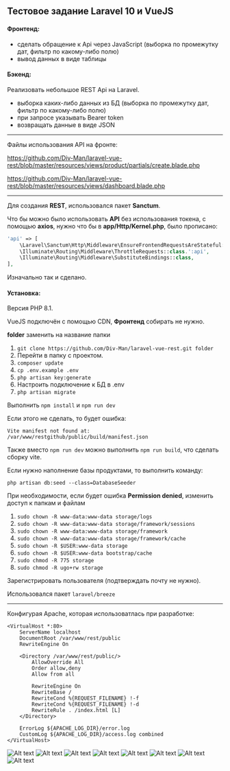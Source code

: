 ## Тестовое задание Laravel 10 и VueJS

#### Фронтенд:

- сделать обращение к Api через JavaScript (выборка по промежутку дат, фильтр по какому-либо полю)
- вывод данных в виде таблицы

#### Бэкенд:

Реализовать небольшое REST Api на Laravel.
- выборка каких-либо данных из БД (выборка по промежутку дат, фильтр по какому-либо полю)
- при запросе указывать Bearer token
- возвращать данные в виде JSON


***
Файлы использования API на фронте:

https://github.com/Div-Man/laravel-vue-rest/blob/master/resources/views/product/partials/create.blade.php

https://github.com/Div-Man/laravel-vue-rest/blob/master/resources/views/dashboard.blade.php
***


Для создания **REST**, использовался пакет **Sanctum**.

Что бы можно было использовать **API** без использования токена, c помощью **axios**, нужно что бы в **app/Http/Kernel.php**, было прописано:

```php
'api' => [
    \Laravel\Sanctum\Http\Middleware\EnsureFrontendRequestsAreStateful::class,
    \Illuminate\Routing\Middleware\ThrottleRequests::class.':api',
    \Illuminate\Routing\Middleware\SubstituteBindings::class,
],
```

Изначально так и сделано. 

#### Установка:

Версия PHP 8.1.

VueJS подключён с помощью CDN, **Фронтенд** собирать не нужно.

**folder** заменить на название папки

1. ```git clone https://github.com/Div-Man/laravel-vue-rest.git folder```
2. Перейти в папку с проектом.
3. ```composer update```
4. ```cp .env.example .env```
5. ```php artisan key:generate```
6. Настроить подключение к БД в .env
7. ```php artisan migrate```


Выполнить ```npm install``` и ```npm run dev```

Если этого не сделать, то будет ошибка:

```Vite manifest not found at: /var/www/restgithub/public/build/manifest.json```

Также вместо ```npm run dev``` можно выполнить ```npm run build```, что сделать сборку vite.

Если нужно наполнение базы продуктами, то выполнить команду:

```php artisan db:seed --class=DatabaseSeeder```

При необходимости, если будет ошибка **Permission denied**, изменить доступ к папкам и файлам

1. ```sudo chown -R www-data:www-data storage/logs```
2. ```sudo chown -R www-data:www-data storage/framework/sessions```
3. ```sudo chown -R www-data:www-data storage/framework```
4. ```sudo chown -R www-data:www-data storage/framework/cache```
5. ```sudo chown -R $USER:www-data storage```
6. ```sudo chown -R $USER:www-data bootstrap/cache```
7. ```sudo chmod -R 775 storage```
8. ```sudo chmod -R ugo+rw storage```

Зарегистрировать пользователя (подтверждать почту не нужно).

Использовался пакет ```laravel/breeze```

***
Конфигурая Apache, которая использоватлась при разработке:

```
<VirtualHost *:80>
    ServerName localhost
    DocumentRoot /var/www/rest/public
    RewriteEngine On

    <Directory /var/www/rest/public/>
        AllowOverride All
        Order allow,deny
        Allow from all

        RewriteEngine On
        RewriteBase /
        RewriteCond %{REQUEST_FILENAME} !-f
        RewriteCond %{REQUEST_FILENAME} !-d
        RewriteRule . /index.html [L]
    </Directory>

    ErrorLog ${APACHE_LOG_DIR}/error.log
    CustomLog ${APACHE_LOG_DIR}/access.log combined
</VirtualHost>
```

![Alt text](https://github.com/Div-Man/laravel-vue-rest/blob/master/public/img/rest1.png)
![Alt text](https://github.com/Div-Man/laravel-vue-rest/blob/master/public/img/rest2.png)
![Alt text](https://github.com/Div-Man/laravel-vue-rest/blob/master/public/img/rest3.png)
![Alt text](https://github.com/Div-Man/laravel-vue-rest/blob/master/public/img/rest4.png)
![Alt text](https://github.com/Div-Man/laravel-vue-rest/blob/master/public/img/rest5.png)
![Alt text](https://github.com/Div-Man/laravel-vue-rest/blob/master/public/img/rest6.png)
![Alt text](https://github.com/Div-Man/laravel-vue-rest/blob/master/public/img/rest7.png)
![Alt text](https://github.com/Div-Man/laravel-vue-rest/blob/master/public/img/rest8.png)



